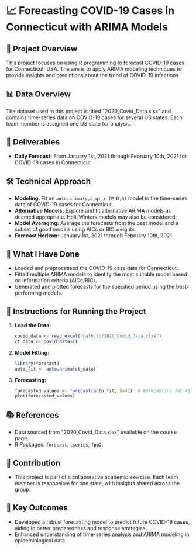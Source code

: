 # 📈 Forecasting COVID-19 Cases in Connecticut with ARIMA Models

## 🎯 Project Overview
This project focuses on using R programming to forecast COVID-19 cases for Connecticut, USA. The aim is to apply ARIMA modeling techniques to provide insights and predictions about the trend of COVID-19 infections

## 📊 Data Overview
The dataset used in this project is titled "2020_Covid_Data.xlsx" and contains time-series data on COVID-19 cases for several US states. Each team member is assigned one US state for analysis.

## 🚀 Deliverables
- **Daily Forecast:** From January 1st, 2021 through February 10th, 2021 for COVID-19 cases in Connecticut

## 🛠️ Technical Approach
- **Modeling:** Fit an `auto.arima(p,d,q) x (P,D,Q)` model to the time-series data of COVID-19 cases for Connecticut.
- **Alternative Models:** Explore and fit alternative ARIMA models as deemed appropriate. Holt-Winters models may also be considered.
- **Model Averaging:** Average the forecasts from the best model and a subset of good models using AICc or BIC weights.
- **Forecast Horizon:** January 1st, 2021 through February 10th, 2021.

## 🧪 What I Have Done
- Loaded and preprocessed the COVID-19 case data for Connecticut.
- Fitted multiple ARIMA models to identify the most suitable model based on information criteria (AICc/BIC).
- Generated and plotted forecasts for the specified period using the best-performing models.

## 📝 Instructions for Running the Project
1. **Load the Data:**
    ```R
    covid_data <- read_excel("path_to/2020_Covid_Data.xlsx")
    ct_data <- covid_data$CT
    ```
2. **Model Fitting:**
    ```R
    library(forecast)
    auto_fit <- auto.arima(ct_data)
    ```
3. **Forecasting:**
    ```R
    forecasted_values <- forecast(auto_fit, h=41)  # Forecasting for 41 days
    plot(forecasted_values)
    ```

## 📚 References
- Data sourced from "2020_Covid_Data.xlsx" available on the course page.
- R Packages: `forecast`, `tseries`, `fpp2`.

## 🤝 Contribution
- This project is part of a collaborative academic exercise. Each team member is responsible for one state, with insights shared across the group.

## 🌟 Key Outcomes
- Developed a robust forecasting model to predict future COVID-19 cases, aiding in better preparedness and response strategies.
- Enhanced understanding of time-series analysis and ARIMA modeling in epidemiological data.

